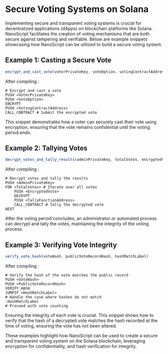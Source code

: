
# Secure Voting Systems on Solana

Implementing secure and transparent voting systems is crucial for decentralized applications (dApps) on blockchain platforms like Solana. NanoScript facilitates the creation of voting mechanisms that are both secure against tampering and verifiable. Below are example snippets showcasing how NanoScript can be utilized to build a secure voting system.

## Example 1: Casting a Secure Vote

```javascript
encrypt_and_cast_vote(voterPrivateKey, voteOption, votingContractAddress)
```

After compiling :

```nano
# Encrypt and cast a vote
PUSH <VoterPrivateKey>
PUSH <VoteOption>
ENCRYPT
PUSH <VotingContractAddress>
CALL_CONTRACT # Submit the encrypted vote
```

This snippet demonstrates how a voter can securely cast their vote using encryption, ensuring that the vote remains confidential until the voting period ends.

## Example 2: Tallying Votes

```javascript
decrypt_votes_and_tally_results(adminPrivateKey, totalVotes, encryptedVotes, tallyFunctionAddress)
```

After compiling :

```nano
# Decrypt votes and tally the results
PUSH <AdminPrivateKey>
FOR <TotalVotes> # Iterate over all votes
    PUSH <EncryptedVote>
    DECRYPT
    PUSH <TallyFunctionAddress>
    CALL_CONTRACT # Tally the decrypted vote
NEXT
```

After the voting period concludes, an administrator or automated process can decrypt and tally the votes, maintaining the integrity of the voting process.

## Example 3: Verifying Vote Integrity

```javascript
verify_vote_hash(voteHash, publicVoteRecordHash, hashMatchLabel)
```

After compiling :

```nano
# Verify the hash of the vote matches the public record
PUSH <VoteHash>
PUSH <PublicVoteRecordHash>
VERIFY_HASH
JUMPIF <HashMatchLabel>
# Handle the case where hashes do not match
:HashMatchLabel
# Proceed with vote counting
```

Ensuring the integrity of each vote is crucial. This snippet shows how to verify that the hash of a decrypted vote matches the hash recorded at the time of voting, ensuring the vote has not been altered.

These examples highlight how NanoScript can be used to create a secure and transparent voting system on the Solana blockchain, leveraging encryption for confidentiality, and hash verification for integrity.

